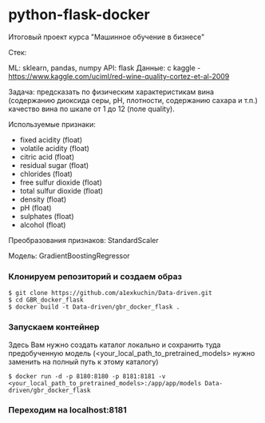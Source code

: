 # python-flask-docker
Итоговый проект курса "Машинное обучение в бизнесе"

Стек:

ML: sklearn, pandas, numpy
API: flask
Данные: с kaggle - https://www.kaggle.com/uciml/red-wine-quality-cortez-et-al-2009

Задача: предсказать по физическим характеристикам вина (содержанию диоксида серы, рН, плотности, содержанию сахара и т.п.) качество вина по шкале от 1 до 12 (поле quality). 

Используемые признаки:


 - fixed acidity (float)
 - volatile acidity (float) 
 - citric acid (float)
 - residual sugar (float)
 - chlorides (float)
 - free sulfur dioxide (float)
 - total sulfur dioxide (float)
 - density (float)
 - pH (float)
 - sulphates (float)
 - alcohol (float)


Преобразования признаков: StandardScaler

Модель: GradientBoostingRegressor

### Клонируем репозиторий и создаем образ
```
$ git clone https://github.com/a1exkuchin/Data-driven.git
$ cd GBR_docker_flask
$ docker build -t Data-driven/gbr_docker_flask .
```

### Запускаем контейнер

Здесь Вам нужно создать каталог локально и сохранить туда предобученную модель (<your_local_path_to_pretrained_models> нужно заменить на полный путь к этому каталогу)
```
$ docker run -d -p 8180:8180 -p 8181:8181 -v <your_local_path_to_pretrained_models>:/app/app/models Data-driven/gbr_docker_flask
```

### Переходим на localhost:8181

